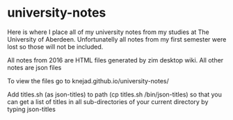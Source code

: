 # university-notes

Here is where I place all of my university notes from my studies at The University of Aberdeen. 
Unfortunatelly all notes from my first semester were lost so those will not be included. 

All notes from 2016 are HTML files generated by zim desktop wiki.
All other notes are json files 

To view the files go to knejad.github.io/university-notes/

Add titles.sh (as json-titles) to path (cp titles.sh /bin/json-titles) so that you can get a list of titles in all sub-directories of your current directory by typing json-titles
